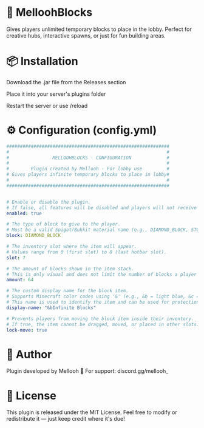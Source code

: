 # 🧱 MelloohBlocks
Gives players unlimited temporary blocks to place in the lobby. Perfect for creative hubs, interactive spawns, or just for fun building areas.

# 📦 Installation
Download the .jar file from the Releases section

Place it into your server's plugins folder

Restart the server or use /reload

# ⚙️ Configuration (config.yml)
```yaml
############################################################
#                                                          #
#                MELLOOHBLOCKS - CONFIGURATION             #
#                                                          #
#        Plugin created by Mellooh - For lobby use         #
# Gives players infinite temporary blocks to place in lobby#
#                                                          #
############################################################


# Enable or disable the plugin.
# If false, all features will be disabled and players will not receive blocks.
enabled: true

# The type of block to give to the player.
# Must be a valid Spigot/Bukkit material name (e.g., DIAMOND_BLOCK, STONE, GOLD_BLOCK).
block: DIAMOND_BLOCK

# The inventory slot where the item will appear.
# Values range from 0 (first slot) to 8 (last hotbar slot).
slot: 7

# The amount of blocks shown in the item stack.
# This is only visual and does not limit the number of blocks a player can place.
amount: 64

# The custom display name for the block item.
# Supports Minecraft color codes using '&' (e.g., &b = light blue, &c = red).
# This name is used to identify the item and can be used for protection.
display-name: "&bInfinite Blocks"

# Prevents players from moving the block item inside their inventory.
# If true, the item cannot be dragged, moved, or placed in other slots.
lock-move: true
```

# 👤 Author
Plugin developed by Mellooh
📧 For support: discord.gg/mellooh_

# 📄 License
This plugin is released under the MIT License.
Feel free to modify or redistribute it — just keep credit where it's due!

